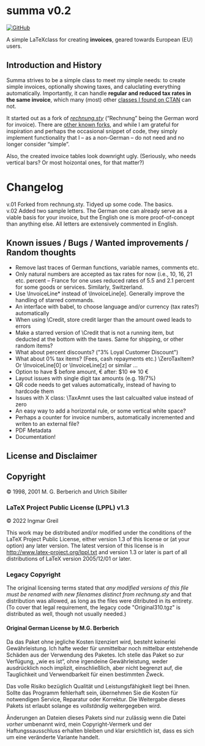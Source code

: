 # summa v0.2
[![GitHub](https://img.shields.io/github/license/samcarter/tikzlings.svg?color=blue)](http://www.latex-project.org/lppl.txt)

A simple LaTeXclass for creating **invoices**, geared towards European
(EU) users.

## Introduction and History

Summa strives to be a simple class to meet my simple needs: to create
simple invoices, optionally showing taxes, and caluclating everything
automatically. Importantly, it can handle **regular and reduced tax rates in
the same invoice**, which many (most) other [classes I found on CTAN](https://ctan.org/topic/invoice) can not.

It started out as a fork of 
[_rechnung.sty_](https://www.forwiss.uni-passau.de/~berberic/TeX/Rechnung/index.html)
(“Rechnung” being the German word for invoice). 
There are [other known forks](https://github.com/tomka/rechnung),
and while I am grateful for inspiration and perhaps the occasional snippet of code,
they simply implement functionality that I – as a non-German – do not need and no
longer consider “simple”.

Also, the created invoice tables look downright ugly. (Seriously, who 
needs vertical bars? Or most hoizontal ones, for that matter?)

# Changelog

v.01 Forked from rechnung.sty. Tidyed up some code. The basics.  
v.02 Added two sample letters. The German one can already serve as a viable
basis for your invoice, but the English one is more proof-of-concept than
anything else. All letters are extensively commented in English.

## Known issues / Bugs / Wanted improvements / Random thoughts

- Remove last traces of German functions, variable names, comments etc.
- Only natural numbers are accepted as tax rates for now (i.e., 10, 16, 21
  etc. percent – France for one uses reduced rates of 5.5 and 2.1 percent for
  some goods or services. Similarly, Switzerland.
- Use \InvoiceLine* instead of \InvoiceLine[e]. Generally improve the handling
  of starred commands.
- An interface with babel, to choose language and/or currency (tax rates?)
  automatically
- When using \Credit, store credit larger than the amount owed leads to errors
- Make a starred version of \Credit that is not a running item, but deducted
  at the bottom with the taxes. Same for shipping, or other random items?
- What about percent discounts? ("3% Loyal Customer Discount")
- What about 0% tax items? (Fees, cash repayments etc.) \ZeroTaxItem? Or
  \InvoiceLine[0] or \InvoiceLine[z] or similar …
- Option to have $ before amount, € after: $10 <=> 10 €
- Layout issues with single digit tax amounts (e.g. 19/7%)
- QR code needs to get values automatically, instead of having to hardcode them
- Issues with X class: \TaxAmnt uses the last calcualted value instead of zero
- An easy way to add a horizontal rule, or some vertical white space?
- Perhaps a counter for invoice numbers, automatically 
incremented and writen to an external file?
- PDF Metadata
- Documentation!


## License and Disclaimer

## Copyright

© 1998, 2001 M. G. Berberich and Ulrich Sibiller  

### LaTeX Project Public License (LPPL) v1.3

© 2022 Ingmar Greil

This work may be distributed and/or modified under the conditions of the LaTeX
Project Public License, either version 1.3 of this license or (at your
option) any later version. The latest version of this license is in
http://www.latex-project.org/lppl.txt and version 1.3 or later is part of all
distributions of LaTeX version 2005/12/01 or later.

### Legacy Copyright

The original licensing terms stated that *any modified versions of this file
must be renamed with new filenames distinct from rechnung.sty* and that
distribution was allowed, as long as the files were ditributed in its
entirety. (To cover that legal requirement, the legacy code "Original310.tgz"
is distributed as well, though not usually needed.)

#### Original German License by M.G. Berberich

Da das Paket ohne jegliche Kosten lizenziert wird, besteht keinerlei
Gewährleistung. Ich hafte weder für unmittelbar noch mittelbar entstehende
Schäden aus der Verwendung des Paketes. Ich stelle das Paket so zur
Verfügung, „wie es ist“, ohne irgendeine Gewährleistung, weder ausdrücklich
noch implizit, einschließlich, aber nicht begrenzt auf, die Tauglichkeit und
Verwendbarkeit für einen bestimmten Zweck. 

Das volle Risiko bezüglich Qualität und Leistungsfähigkeit liegt bei Ihnen.
Sollte das Programm fehlerhaft sein, übernehmen Sie die Kosten für
notwendigen Service, Reparatur oder Korrektur. Die Weitergabe dieses Pakets
ist erlaubt solange es *vollständig* weitergegeben wird. 

Änderungen an Dateien dieses Pakets sind nur zulässig wenn die Datei *vorher*
umbenannt wird, mein Copyright-Vermerk und der Haftungssausschluss erhalten
bleiben und klar ersichtlich ist, dass es sich um eine veränderte Variante
handelt.